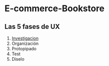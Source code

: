 # E-commerce-Bookstore

## Las 5 fases de UX
1. [Investigacion](https://github.com/dianavile/E-commerce-Bookstore/blob/master/Exercisi1-EcommerceDiana.pdf)
2. Organización
3. Protopipado
4. Test
5. Diselo
